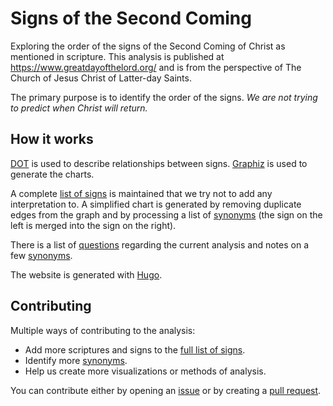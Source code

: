 # Signs of the Second Coming

Exploring the order of the signs of the Second Coming of Christ as mentioned in scripture.
This analysis is published at https://www.greatdayofthelord.org/ and is from the perspective
of The Church of Jesus Christ of Latter-day Saints.

The primary purpose is to identify the order of the signs. _We are not trying to predict when
Christ will return._

## How it works

[DOT](https://en.wikipedia.org/wiki/DOT_(graph_description_language)) is used to describe 
relationships between signs. [Graphiz](https://www.graphviz.org/) is used to generate the charts.

A complete [list of signs](signs/signs.gv) is maintained that we try not to add any interpretation to.
A simplified chart is generated by removing duplicate edges from the graph and by processing a
list of [synonyms](synonyms/synonyms.gv) (the sign on the left is merged into the sign on the right).

There is a list of [questions](questions.md) regarding the current analysis and notes on a few [synonyms](./synonyms).

The website is generated with [Hugo](https://gohugo.io/).

## Contributing

Multiple ways of contributing to the analysis:

* Add more scriptures and signs to the [full list of signs](signs/signs.gv).
* Identify more [synonyms](synonyms/synonyms.gv).
* Help us create more visualizations or methods of analysis.

You can contribute either by opening an [issue](https://github.com/justincy/signs-of-the-second-coming/issues) or by creating a [pull request](https://help.github.com/en/articles/about-pull-requests).